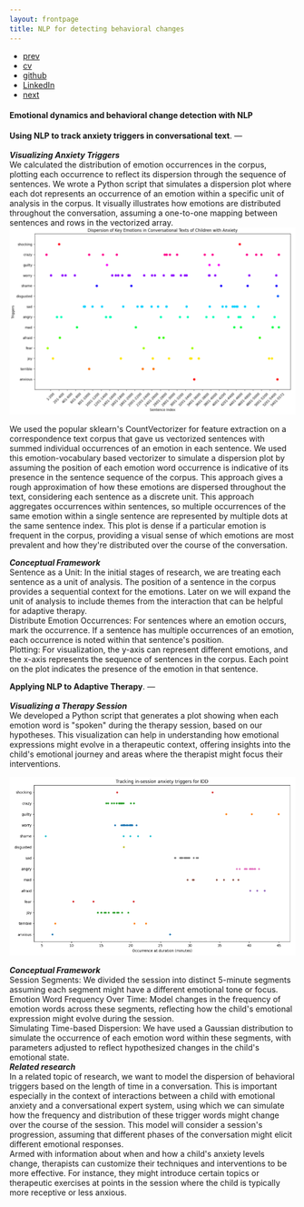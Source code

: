 ```yaml
---
layout: frontpage
title: NLP for detecting behavioral changes
---
```



<div class="navbar">
  <div class="navbar-inner">
      <ul class="nav">
          <li><a href="bots.html">prev</a></li>          
          <li><a href="{{ BASE_PATH }}/jshah-public.pdf">cv</a></li>
          <li><a href="https://github.com/javedmshah">github</a></li>
          <li><a href="https://linkedin.com/in/javedmaqboolshah">LinkedIn</a></li>
          <li><a href="exploits.html">next</a></li>          
      </ul>
  </div>
</div>

#### Emotional dynamics and behavioral change detection with NLP

**Using NLP to track anxiety triggers in conversational text**. &mdash; <br><br>
***Visualizing Anxiety Triggers***<br>
We calculated the distribution of emotion occurrences in the corpus, plotting each occurrence to reflect its dispersion through the sequence of sentences. We wrote a Python script that simulates a dispersion plot where each dot represents an occurrence of an emotion within a specific unit of analysis in the corpus. It visually illustrates how emotions are distributed throughout the conversation, assuming a one-to-one mapping between sentences and rows in the vectorized array. <br>
<img src="trigger_dispersion.png" alt="Dispersion plot for emotional triggers" width="800"/> <br>

We used the popular sklearn's CountVectorizer for feature extraction on a correspondence text corpus that gave us vectorized sentences with summed individual occurrences of an emotion in each sentence. We used this emotion-vocabulary based vectorizer to simulate a dispersion plot by assuming the position of each emotion word occurrence is indicative of its presence in the sentence sequence of the corpus. This approach gives a rough approximation of how these emotions are dispersed throughout the text, considering each sentence as a discrete unit. This approach aggregates occurrences within sentences, so multiple occurrences of the same emotion within a single sentence are represented by multiple dots at the same sentence index. This plot is dense if a particular emotion is frequent in the corpus, providing a visual sense of which emotions are most prevalent and how they're distributed over the course of the conversation. <br>

***Conceptual Framework***<br>
Sentence as a Unit: In the initial stages of research, we are treating each sentence as a unit of analysis. The position of a sentence in the corpus provides a sequential context for the emotions. Later on we will expand the unit of analysis to include themes from the interaction that can be helpful for adaptive therapy.  <br>
Distribute Emotion Occurrences: For sentences where an emotion occurs, mark the occurrence. If a sentence has multiple occurrences of an emotion, each occurrence is noted within that sentence's position.<br>
Plotting: For visualization, the y-axis can represent different emotions, and the x-axis represents the sequence of sentences in the corpus. Each point on the plot indicates the presence of the emotion in that sentence.<br>


**Applying NLP to Adaptive Therapy**. &mdash; <br><br>
***Visualizing a Therapy Session***<br>
We developed a Python script that generates a plot showing when each emotion word is "spoken" during the therapy session, based on our hypotheses. This visualization can help in understanding how emotional expressions might evolve in a therapeutic context, offering insights into the child's emotional journey and areas where the therapist might focus their interventions.<br>

<img src="session_triggers.png" alt="Tracking in-session anxiety" width="800"/><br>

***Conceptual Framework*** <br>
Session Segments: We divided the session into distinct 5-minute segments assuming each segment might have a different emotional tone or focus.<br>
Emotion Word Frequency Over Time: Model changes in the frequency of emotion words across these segments, reflecting how the child's emotional expression might evolve during the session.<br>
Simulating Time-based Dispersion: We have used a Gaussian distribution to simulate the occurrence of each emotion word within these segments, with parameters adjusted to reflect hypothesized changes in the child's emotional state.<br>
***Related research***<br>
In a related topic of research, we want to model the dispersion of behavioral triggers based on the length of time in a conversation. This is important especially in the context of interactions between a child with emotional anxiety and a conversational expert system, using which we can simulate how the frequency and distribution of these trigger words might change over the course of the session.  This model will consider a  session's progression, assuming that different phases of the conversation might elicit different emotional responses. <br>
Armed with information about when and how a child's anxiety levels change, therapists can customize their techniques and interventions to be more effective. For instance, they might introduce certain topics or therapeutic exercises at points in the session where the child is typically more receptive or less anxious. <br>
